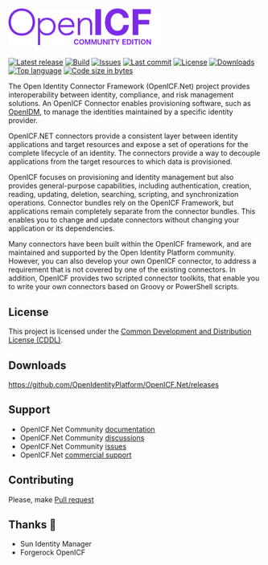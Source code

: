 # <img alt="OpenICF Logo" src="https://github.com/OpenIdentityPlatform/OpenICF/raw/master/logo.png" width="300"/>
[![Latest release](https://img.shields.io/github/release/OpenIdentityPlatform/OpenICF.Net.svg)](https://github.com/OpenIdentityPlatform/OpenICF.Net/releases)
[![Build](https://github.com/OpenIdentityPlatform/OpenICF.Net/actions/workflows/buid.yml/badge.svg)](https://github.com/OpenIdentityPlatform/OpenICF.Net/actions/workflows/buid.yml)
[![Issues](https://img.shields.io/github/issues/OpenIdentityPlatform/OpenICF.Net.svg)](https://github.com/OpenIdentityPlatform/OpenIC.NetF/issues)
[![Last commit](https://img.shields.io/github/last-commit/OpenIdentityPlatform/OpenICF.Net.svg)](https://github.com/OpenIdentityPlatform/OpenICF.Net/commits/master)
[![License](https://img.shields.io/badge/license-CDDL-blue.svg)](https://github.com/OpenIdentityPlatform/OpenICF.Net/blob/master/LICENSE.md)
[![Downloads](https://img.shields.io/github/downloads/OpenIdentityPlatform/OpenICF.Net/total.svg)](https://github.com/OpenIdentityPlatform/OpenICF.Net/releases)
[![Top language](https://img.shields.io/github/languages/top/OpenIdentityPlatform/OpenICF.Net.svg)](https://github.com/OpenIdentityPlatform/OpenICF.Net)
[![Code size in bytes](https://img.shields.io/github/languages/code-size/OpenIdentityPlatform/OpenICF.Net.svg)](https://github.com/OpenIdentityPlatform/OpenICF.Net)

The Open Identity Connector Framework (OpenICF.Net) project provides interoperability between identity, compliance, and risk management solutions. An OpenICF Connector enables provisioning software, such as [OpenIDM](https://github.com/OpenIdentityPlatform/OpenIDM), to manage the identities maintained by a specific identity provider.

OpenICF.NET connectors provide a consistent layer between identity applications and target resources and expose a set of operations for the complete lifecycle of an identity. The connectors provide a way to decouple applications from the target resources to which data is provisioned.

OpenICF focuses on provisioning and identity management but also provides general-purpose capabilities, including authentication, creation, reading, updating, deletion, searching, scripting, and synchronization operations. Connector bundles rely on the OpenICF Framework, but applications remain completely separate from the connector bundles. This enables you to change and update connectors without changing your application or its dependencies.

Many connectors have been built within the OpenICF framework, and are maintained and supported by the Open Identity Platform community. However, you can also develop your own OpenICF connector, to address a requirement that is not covered by one of the existing connectors. In addition, OpenICF provides two scripted connector toolkits, that enable you to write your own connectors based on Groovy or PowerShell scripts.

## License
This project is licensed under the [Common Development and Distribution License (CDDL)](https://github.com/OpenIdentityPlatform/OpenICF.Net/blob/master/LICENSE.md). 

## Downloads 
https://github.com/OpenIdentityPlatform/OpenICF.Net/releases

## Support
* OpenICF.Net Community [documentation](https://github.com/OpenIdentityPlatform/OpenICF.Net/wiki)
* OpenICF.Net Community [discussions](https://github.com/OpenIdentityPlatform/OpenICF.Net/discussions)
* OpenICF.Net Community [issues](https://github.com/OpenIdentityPlatform/OpenICF.Net/issues)
* OpenICF.Net [commercial support](https://github.com/OpenIdentityPlatform/.github/wiki/Approved-Vendor-List)
 
## Contributing
Please, make [Pull request](https://github.com/OpenIdentityPlatform/OpenICF.Net/pulls)

## Thanks 🥰
* Sun Identity Manager
* Forgerock OpenICF
